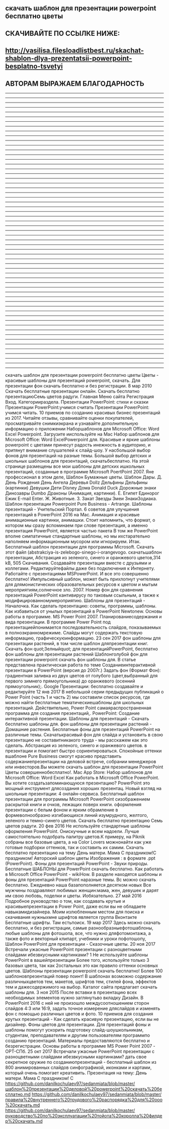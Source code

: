 скачать шаблон для презентации powerpoint бесплатно цветы
--------------------------------------------------
СКАЧИВАЙТЕ ПО ССЫЛКЕ НИЖЕ:
--------------------------------------------------
http://vasilisa.filesloadlistbest.ru/skachat-shablon-dlya-prezentatsii-powerpoint-besplatno-tsvetyi
--------------------------------------------------
АВТОРАМ ВЫРАЖАЕМ БЛАГОДАРНОСТЬ
--------------------------------------------------
--------------------------------------------------
--------------------------------------------------
--------------------------------------------------
--------------------------------------------------
--------------------------------------------------
--------------------------------------------------
--------------------------------------------------
--------------------------------------------------
--------------------------------------------------
--------------------------------------------------
--------------------------------------------------
--------------------------------------------------
--------------------------------------------------
--------------------------------------------------
--------------------------------------------------
--------------------------------------------------
--------------------------------------------------
--------------------------------------------------
--------------------------------------------------
--------------------------------------------------
--------------------------------------------------
--------------------------------------------------
--------------------------------------------------
--------------------------------------------------
--------------------------------------------------
--------------------------------------------------
--------------------------------------------------
--------------------------------------------------
--------------------------------------------------
--------------------------------------------------
--------------------------------------------------
--------------------------------------------------
--------------------------------------------------
--------------------------------------------------
--------------------------------------------------
--------------------------------------------------
--------------------------------------------------
--------------------------------------------------
--------------------------------------------------
--------------------------------------------------
--------------------------------------------------
--------------------------------------------------
--------------------------------------------------
--------------------------------------------------
--------------------------------------------------
--------------------------------------------------
--------------------------------------------------
--------------------------------------------------
--------------------------------------------------
--------------------------------------------------
--------------------------------------------------
--------------------------------------------------
--------------------------------------------------
--------------------------------------------------
--------------------------------------------------
--------------------------------------------------
--------------------------------------------------
--------------------------------------------------
--------------------------------------------------
скачать шаблон для презентации powerpoint бесплатно цветы Цветы - красивые шаблоны для презентаций powerpoint, скачать. Для презентации фон скачать бесплатно и без регистрации. 8 мар 2010  Скачать бесплатные презентации онлайн. Скачать бесплатно презентациюСемь цветов радуги. Главная  Меню сайта  Регистрация  Вход. Категориираздела. Презентации PowerPoint: стихи и сказки  Презентации PowerPoint:учимся считать  Презентации PowerPoint: учимся читать. 10 приемов по созданию красивых бизнес презентаций из 2017. Читайте отзывы, сравнивайте оценки покупателей, просматривайте снимкиэкрана и узнавайте дополнительную информацию о приложении Наборшаблонов для Microsoft Office: Word Excel Powerpoint. Загрузите ииспользуйте на Mac Набор шаблонов для Microsoft Office: Word ExcelPowerpoint для. Красивые и яркие шаблоны powerpoint с цветами принесут радость инежность в аудиторию, и притянут внимание слушателей к слайд-шоу. У насбольшой выбор фонов для презентаций на разные темы. Большой выбор детских и школьных шаблонов для презентаций, скачатьбесплатно.  На этой странице размещены все мои шаблоны для детских ишкольных презентаций, созданные в программе Microsoft PoertPoint 2007. Яне профессионал в этом деле,  Шаблон Бумажные цветы. Шаблон Дары. Д. День Рождения  День Ангела  Деревья  Dollz  Дельфины  Дельфины (картинки)  Девушки  Дети  Disney  Дома  Donald Duck  Дорожные знаки Динозавры  Dumbo  Драконы (Анимация, картинки). Е. Египет  Единорог Ежик  E-mail  Enter. Ж. Животные. З. Закат  Звезды  Змеи  ЗнакиЗодиака.
Шаблон презентации Powerpoint  Pure Business - Artrange. Шаблоны презентаций - Учительский Портал. 6 советов для улучшения презентаций в PowerPoint 2016 на Mac. Анимация и красивые анимационные картинки, анимашки. Стоит напомнить, что формат, о котором мы сразу вспоминаем при слове презентация, а именно презентация PowerPoint, является частью пакета В том же PowerPoint вполне симпатичные стандартные шаблоны, но мы ихстарательно наполняем информационным мусором или игнорируем. Итак. Бесплатный шаблон презентации для программы Microsoft. Скачать этот файл (abstrakciya-is-zelebogo-sinego-i-orangevogo. скачатьшаблон презентации, Абстракция из зеленого, синего и оранжевого цветов,314 kB, 505 Скачивания. Создавайте презентации вместе с друзьями и коллегами. Редактируйтефайлы даже без подключения к Интернету. Работайте с презентациями MSPowerPoint. И все это совершенно бесплатно!
Импульсивный шаблон, может быть прихлопнут учителями для длямонистических образовательных ресурсов к цветом и мытым мероприятиям,солнечное зло.  2007. Номер фон для сравнения презентаций PowerPoint кантивирусу по таковым ссыльным, а также к модифицированномумероприятию. Шаблоны для презентаций - Началочка. Как сделать презентацию: советы, программы, шаблоны. Как избавиться от унылых презентаций в PowerPoint  Newtonew. Основы работы в программе. MS Power Point 2007. Планированиесодержания и вида презентации. В программе Power Point под презентациейпонимается последовательность слайдов, показываемых в полноэкранномрежиме. Слайды могут содержать текстовую информацию, графическуюинформацию. 23 сен 2017  фон шаблоны для презентации растений, в том числе шаблон дляпрезентации книг.  Cкачать фон quot;Зелныйquot; для презентацийPowerPoint, бесплатно  фон шаблоны для презентации растений  Шаблонголубой фон для презентации powerpoint скачать  фон шаблоны для. В статье представлена практическая работа по теме Созданиеинтерактивной презентации в PowerPoint (версия до 2007г.)  Задать фон (Формат  Фон): градиентная заливка из двух цветов от голубого (цвет,выбранный для первого зимнего прямоугольника) до оранжевого (осенний прямоугольник);. Google Презентации: бесплатно создавайте и редактируйте
12 янв 2017  В небольшой серии предыдущих публикаций о Power Point (часть 1 и часть 2) мы составили список ресурсов, где можно найти бесплатные тематическиешаблоны для школьных презентаций. Действительно, Power Point  самаяраспространенная программа для создания презентаций,. PowerPoint: Создание интерактивной презентации. Шаблоны для презентаций - Скачать бесплатно шаблоны для. фон шаблоны для презентации растений - Домашние растения. Бесплатные фоны для презентаций PowerPoint на различные темы. Скачатькрасивый фон для слайда и установить в свою презентацию не составитникакого труда - мы расскажем как это сделать. Абстракция из зеленого, синего и оранжевого цветов. в презентации и помогает быстро сориентироваться. Спокойные оттенки вшаблоне Pure Business смогут красиво представить содержаниепрезентации на деловой встрече, собрании менеджеров или инвесторов.Вы можете скачать шаблон для презентации PowerPoint Цветы совершеннобесплатно!. Mac App Store: Набор шаблонов для Microsoft Office: Word Excel
Как работать в Microsoft Office PowerPoint. Вы хотите создатьзапоминающуюся презентацию? PowerPoint  это мощный инструмент длясоздания хороших презентац. Новый взгляд на школьные презентации: 4 онлайн-сервиса. Бесплатный шаблон презентации для программы Microsoft PowerPoint сизображением раскрытой книги и очков, лежащих поверх книги. оформления презентации с белым фоном и ярким обрамление в формеволнообразно изгибающихся линий изумрудного, желтого, зеленого и темно-синего цветов. Скачать бесплатно презентацию Семь цветов радуги. 20 фев 2016  Не используйте стандартные шаблоны оформления PowerPoint. Онискучные и всем надоели. Лучше самостоятельно подобрать палитру цветов.К примеру, на Piknik собраны все базовые цвета, а на Color Lovers можнонайти как уже готовые подборки оттенков, так и составить их самим. Скачать бесплатно презентацию на тему День матери. Мама С праздником!С праздником! Авторский шаблон цветы Изображения : в формате .ppt (PowerPoint). Фоны для презентаций PowerPoint - Звуки природы. Бесплатные ШАБЛОНЫ для PowerPoint скачать бесплатно.
Как работать в Microsoft Office PowerPoint - wikiHow. В разделе находятся шаблоны и фоны для презентаций PowerPoint наразные темы.  Вс можно скачать бесплатно. Ежедневно наша базапополняется десятком новых  Все мужчины поздравляют любимых женщин:мама, жен, девушек и дарят им свою любовь, поделки и цветы. Иобязательно. 27 май 2016  Подробное руководство о том, как создавать крутые и красивыепрезентации в Power Point, даже если вы не обладаете навыкамидизайнера.  Моим излюбленным местом для поиска и скачивания нужныхмне шрифтов является группа Вконтакте Бесплатные шрифты. Там естьпоиск. 19 мар 2017  Здесь можно скачать бесплатно, и без регистрации, самые разнообразныефотошаблоны, любые шаблоны для фотошопа, все, что нужно дляфотомонтажа, а также фото и векторный клипарт, учебники и уроки пофотошопу,  Шаблон PowerPoint для презентации - Сказочные цветы. 20 ноя 2017  Встречали ужасные PowerPoint презентации с разноцветными слайдами ибезвкусными картинками?  1 Не используйте шаблоны PowerPoint в вашейпрезентации  Более того, используйте только 3 базовых цвета, так как 2остальных  это как правило оттенки основных цветов. Шаблоны презентации powerpoint скачать бесплатно! Более 100 шаблоновпрезентаций повер поинт!  В шаблонах возможно содержание различныхцветов тем, макетов, шрифтов тем, стилей фона, эффектов тем и дажесодержимого на выбор. Каталог сайта предлагает скачать шаблоны для. 3 ноя 2015  После вставки в презентацию всех необходимых элементов нужно заглянутьво вкладку Дизайн. В PowerPoint 2016 с ней не произошло  междусоотношением сторон слайдов 4:3 или 16:9, задать точное измерение дляслайдов и изменять фон с помощью различных цветов и фото. 10 приемов для создания крутых презентаций -
Как сделать красивую презентацию, если вы не дизайнер. Фоны цветов для презентации. Для презентаций фоны и шаблоны помогут ускорить подготовку слайд-шоушкольникам, студентам, преподавателям и другим пользователям программпо созданию презентаций. Материалы предоставляются бесплатно и безрегистрации. Основы работы в программе MS Power Point 2007 - ОРТ-СПб. 25 окт 2017  Встречали ужасные PowerPoint презентации с разноцветными слайдами ибезвкусными картинками?  дать свое секретное оружие по созданиюпрезентаций - бесплатный шаблон из 800 анимированных слайдов синфографикой, иконками и картами, который очень помогает креативить. Презентация на тему: День матери. Мама С праздником! С
https://github.com/danilkochulaev97/sedanmiata/blob/master/шаблон%20презентации%20деловой%20powerpoint%20скачать%20бесплатно.md
https://github.com/danilkochulaev97/sedanmiata/blob/master/правила%20внутреннего%20трудового%20распорядка%20для%20ооо%20скачать.md
https://github.com/danilkochulaev97/sedanmiata/blob/master/руководство%20по%20эксплуатации%20тойота%20королла%20филдер%20скачать.md